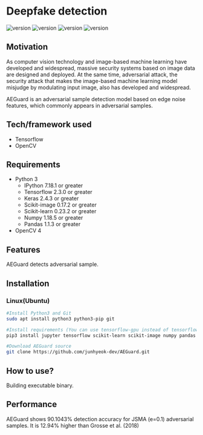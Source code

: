 # Deepfake detection

![version](https://img.shields.io/badge/version-1.0rc1-blue) ![version](https://img.shields.io/badge/status-rc-blue) ![version](https://img.shields.io/badge/build-passing-green) ![version](https://img.shields.io/badge/license-MIT-blue)

## Motivation

As computer vision technology and image-based machine learning have developed and widespread, massive security systems based on image data are designed and deployed. At the same time, adversarial attack, the security attack that makes the image-based machine learning model misjudge by modulating input image, also has developed and widespread.

AEGuard is an adversarial sample detection model based on edge noise features, which commonly appears in adversarial samples.

## Tech/framework used

* Tensorflow
* OpenCV

## Requirements

* Python 3
  * IPython 7.18.1 or greater
  * Tensorflow 2.3.0 or greater
  * Keras 2.4.3 or greater
  * Scikit-image 0.17.2 or greater
  * Scikit-learn 0.23.2 or greater
  * Numpy 1.18.5 or greater
  * Pandas 1.1.3 or greater
* OpenCV 4

## Features

AEGuard detects adversarial sample.

## Installation

### Linux(Ubuntu)

```bash
#Install Python3 and Git
sudo apt install python3 python3-pip git

#Install requirements (You can use tensorflow-gpu instead of tensorflow if you have CUDA-supported GPU)
pip3 install jupyter tensorflow scikit-learn scikit-image numpy pandas

#Download AEGuard source
git clone https://github.com/junhyeok-dev/AEGuard.git
```

## How to use?

Building executable binary.

## Performance

AEGuard shows 90.1043% detection accuracy for JSMA (e=0.1) adversarial samples. It is 12.94% higher than Grosse et al. (2018)
